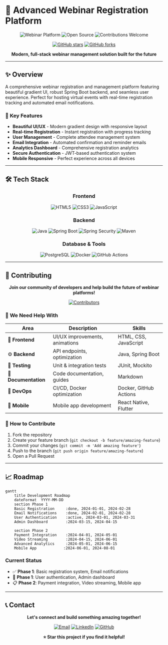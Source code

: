 # 🎯 Advanced Webinar Registration Platform

<div align="center">

![Webinar Platform](https://img.shields.io/badge/Webinar-Platform-6B73FF?style=for-the-badge&logo=video&logoColor=white)
![Open Source](https://img.shields.io/badge/Open-Source-brightgreen?style=for-the-badge&logo=github)
![Contributions Welcome](https://img.shields.io/badge/Contributions-Welcome-orange?style=for-the-badge&logo=handshake)

[![GitHub stars](https://img.shields.io/github/stars/yourusername/webinar-platform?style=social)](https://github.com/yourusername/webinar-platform/stargazers)
[![GitHub forks](https://img.shields.io/github/forks/yourusername/webinar-platform?style=social)](https://github.com/yourusername/webinar-platform/network)

**Modern, full-stack webinar management solution built for the future**

</div>

---

## ✨ **Overview**

A comprehensive webinar registration and management platform featuring beautiful gradient UI, robust Spring Boot backend, and seamless user experience. Perfect for hosting virtual events with real-time registration tracking and automated email notifications.

### 🎨 **Key Features**

- **Beautiful UI/UX** - Modern gradient design with responsive layout
- **Real-time Registration** - Instant registration with progress tracking  
- **User Management** - Complete attendee management system
- **Email Integration** - Automated confirmation and reminder emails
- **Analytics Dashboard** - Comprehensive registration analytics
- **Secure Authentication** - JWT-based authentication system
- **Mobile Responsive** - Perfect experience across all devices

---

## 🛠️ **Tech Stack**

<div align="center">

### Frontend
![HTML5](https://img.shields.io/badge/HTML5-E34F26?style=for-the-badge&logo=html5&logoColor=white)
![CSS3](https://img.shields.io/badge/CSS3-1572B6?style=for-the-badge&logo=css3&logoColor=white)
![JavaScript](https://img.shields.io/badge/JavaScript-F7DF1E?style=for-the-badge&logo=javascript&logoColor=black)

### Backend
![Java](https://img.shields.io/badge/Java-ED8B00?style=for-the-badge&logo=openjdk&logoColor=white)
![Spring Boot](https://img.shields.io/badge/Spring_Boot-6DB33F?style=for-the-badge&logo=spring-boot&logoColor=white)
![Spring Security](https://img.shields.io/badge/Spring_Security-6DB33F?style=for-the-badge&logo=spring-security&logoColor=white)
![Maven](https://img.shields.io/badge/Apache_Maven-C71A36?style=for-the-badge&logo=apache-maven&logoColor=white)

### Database & Tools
![PostgreSQL](https://img.shields.io/badge/PostgreSQL-316192?style=for-the-badge&logo=postgresql&logoColor=white)
![Docker](https://img.shields.io/badge/Docker-2496ED?style=for-the-badge&logo=docker&logoColor=white)
![GitHub Actions](https://img.shields.io/badge/GitHub_Actions-2088FF?style=for-the-badge&logo=github-actions&logoColor=white)

</div>

---

## 🤝 **Contributing**

<div align="center">

**Join our community of developers and help build the future of webinar platforms!**

[![Contributors](https://contrib.rocks/image?repo=yourusername/webinar-platform)](https://github.com/yourusername/webinar-platform/graphs/contributors)

</div>

### 🎯 **We Need Help With**

| Area | Description | Skills |
|------|-------------|--------|
| 🎨 **Frontend** | UI/UX improvements, animations | HTML, CSS, JavaScript |
| ⚙️ **Backend** | API endpoints, optimization | Java, Spring Boot |
| 🧪 **Testing** | Unit & integration tests | JUnit, Mockito |
| 📖 **Documentation** | Code documentation, guides | Markdown |
| 🚀 **DevOps** | CI/CD, Docker optimization | Docker, GitHub Actions |
| 📱 **Mobile** | Mobile app development | React Native, Flutter |

### 🔄 **How to Contribute**

1. Fork the repository
2. Create your feature branch (`git checkout -b feature/amazing-feature`)
3. Commit your changes (`git commit -m 'Add amazing feature'`)
4. Push to the branch (`git push origin feature/amazing-feature`)
5. Open a Pull Request

---

## 📈 **Roadmap**

```mermaid
gantt
    title Development Roadmap
    dateFormat  YYYY-MM-DD
    section Phase 1
    Basic Registration     :done, 2024-01-01, 2024-02-28
    Email Notifications    :done, 2024-02-01, 2024-02-28
    User Authentication    :active, 2024-03-01, 2024-03-31
    Admin Dashboard        :2024-03-15, 2024-04-15
    
    section Phase 2
    Payment Integration    :2024-04-01, 2024-05-01
    Video Streaming        :2024-04-15, 2024-06-01
    Advanced Analytics     :2024-05-01, 2024-06-15
    Mobile App            :2024-06-01, 2024-08-01
```

### Current Status
- ✅ **Phase 1**: Basic registration system, Email notifications
- 🔄 **Phase 1**: User authentication, Admin dashboard  
- 📋 **Phase 2**: Payment integration, Video streaming, Mobile app

---

## 📞 **Contact**

<div align="center">

**Let's connect and build something amazing together!**

[![Email](https://img.shields.io/badge/Email-srj368920@gamil.com-D14836?style=for-the-badge&logo=gmail&logoColor=white)](mailto:srj368920@gamil.com)
[![LinkedIn](https://img.shields.io/badge/LinkedIn-Connect-0077B5?style=for-the-badge&logo=linkedin&logoColor=white)](https://www.linkedin.com/in/swarna011?lipi=urn%3Ali%3Apage%3Ad_flagship3_profile_view_base_contact_details%3B6sZHQ6D3SX6%2FgTwIdUGGjA%3D%3D)
[![GitHub](https://img.shields.io/badge/GitHub-Follow-181717?style=for-the-badge&logo=github&logoColor=white)](https://github.com/yourusername)

**⭐ Star this project if you find it helpful!**

</div>
